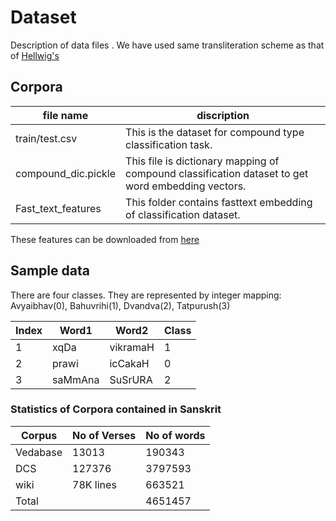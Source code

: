 <!--- # Project Title --->
# Dataset
Description of data files .
We have used same transliteration scheme as that of [Hellwig's](https://github.com/OliverHellwig/sanskrit/blob/master/papers/2018emnlp/code/data_loader.py)
## Corpora
file name | discription
---|---
 train/test.csv  | This is the dataset for compound type classification task.
compound_dic.pickle  | This file is dictionary mapping of compound classification dataset to get word embedding vectors.
Fast_text_features | This folder contains fasttext embedding of classification dataset.

These features can be downloaded from [here](https://drive.google.com/file/d/1N-xI7UZImp_C8eSktQ94dagsUQpDZdrd/view?usp=sharing)

## Sample data
There are four classes. They are represented by integer mapping: Avyaibhav(0), Bahuvrihi(1), Dvandva(2), Tatpurush(3)

Index | Word1 | Word2 | Class
---|--- |---|---
1 | xqDa | vikramaH | 1
2 | prawi | icCakaH | 0
3 | saMmAna | SuSrURA | 2

### Statistics of Corpora contained in Sanskrit
Corpus | No of Verses | No of words
---|---|---
Vedabase|13013  | 190343
DCS|  127376 | 3797593
wiki|78K lines| 663521
Total|  |4651457






